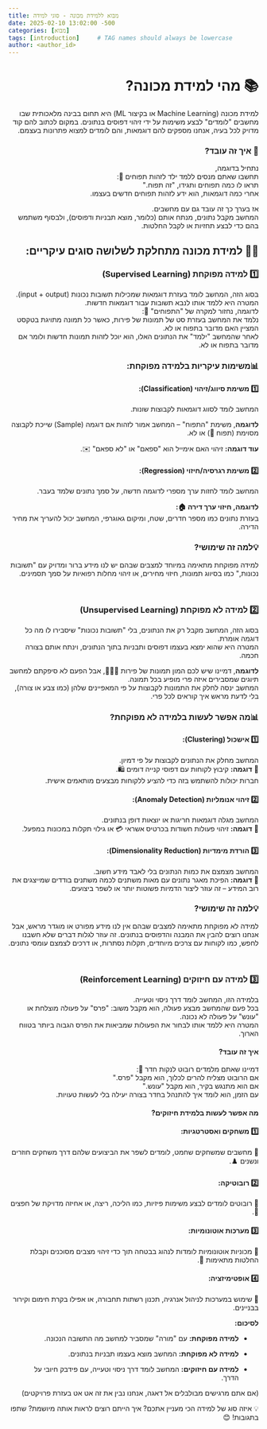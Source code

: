 ```yaml
---
title: מבוא ללמידת מכונה - סוגי למידה
date: 2025-02-10 13:02:00 -500
categories: [מבוא]
tags: [introduction]     # TAG names should always be lowercase
author: <author_id> 
---
```


<div style="direction: rtl; text-align: right;" markdown="1">

# 📚 מהי למידת מכונה? 
למידת מכונה (Machine Learning או בקיצור ML) היא תחום בבינה מלאכותית שבו מחשבים "לומדים" לבצע משימות על ידי זיהוי דפוסים בנתונים.
במקום לכתוב להם קוד מדויק לכל בעיה, אנחנו מספקים להם דוגמאות, והם לומדים למצוא פתרונות בעצמם.

### 🤖 איך זה עובד? 
נתחיל בדוגמה,<br>
תחשבו שאתם מנסים ללמד ילד לזהות תפוחים 🍎: <br>
תראו לו כמה תפוחים ותגידו, "זה תפוח."<br>
אחרי כמה דוגמאות, הוא ידע לזהות תפוחים חדשים בעצמו.<br>

אז בערך כך זה עובד גם עם מחשבים.<br>
המחשב מקבל נתונים, מנתח אותם (כלומר, מוצא תבניות ודפוסים), ולבסוף משתמש בהם כדי לבצע תחזיות או לקבל החלטות.


## 👨‍🏫 למידת מכונה מתחלקת לשלושה סוגים עיקריים:
### 1️⃣ למידה מפוקחת (Supervised Learning)
בסוג הזה, המחשב לומד בעזרת דוגמאות שמכילות תשובות נכונות (input + output).<br>
המטרה היא ללמד אותו לנבא תשובות עבור דוגמאות חדשות.<br>
לדוגמה, נחזור למקרה של "התפוחים" 🍎:<br>
נלמד את המחשב בעזרת סט של תמונות של פירות, כאשר כל תמונה מתויגת בטקסט המציין האם מדובר בתפוח או לא.<br>
לאחר שהמחשב "ילמד" את הנתונים האלו, הוא יוכל לזהות תמונות חדשות ולומר אם מדובר בתפוח או לא.

### **📊משימות עיקריות בלמידה מפוקחת:**

#### 1️⃣ משימת סיווג/זיהוי (Classification):
המחשב לומד לסווג דוגמאות לקבוצות שונות.

**לדוגמה**, משימת "התפוח" – המחשב אמור לזהות אם דוגמה (Sample) שייכת לקבוצה מסוימת (תפוח 🍎) או לא.<br>

**עוד דוגמה:** זיהוי האם אימייל הוא "ספאם" או "לא ספאם" ✉️.<br>

#### 2️⃣ משימת רגרסיה/חיזוי (Regression):
המחשב לומד לחזות ערך מספרי לדוגמה חדשה, על סמך נתונים שלמד בעבר.

**לדוגמה, חיזוי ערך דירה 🏠:**<br>
בעזרת נתונים כמו מספר חדרים, שטח, ומיקום גאוגרפי, המחשב יכול להעריך את מחיר הדירה.

### **💡למה זה שימושי?**
למידה מפוקחת מתאימה במיוחד למצבים שבהם יש לנו מידע ברור ומדויק עם "תשובות נכונות," כמו בסיווג תמונות, חיזוי מחירים, או זיהוי מחלות רפואיות על סמך תסמינים.

<br>

### 2️⃣ למידה לא מפוקחת (Unsupervised Learning)
בסוג הזה, המחשב מקבל רק את הנתונים, בלי "תשובות נכונות" שיסבירו לו מה כל דוגמה אומרת.<br>
המטרה היא שהוא ימצא בעצמו דפוסים ותבניות בתוך הנתונים, וינתח אותם בצורה חכמה.

**לדוגמה**, דמיינו שיש לכם המון תמונות של פירות 🍎🍌🍇, אבל הפעם לא סיפקתם למחשב תיוגים שמסבירים איזה פרי מופיע בכל תמונה.<br>
המחשב ינסה לחלק את התמונות לקבוצות על פי המאפיינים שלהן (כמו צבע או צורה), בלי לדעת מראש איך קוראים לכל פרי.

### **📊מה אפשר לעשות בלמידה לא מפוקחת?**

#### 1️⃣ אישכול (Clustering):<br>
המחשב מחלק את הנתונים לקבוצות על פי דמיון.<br>
📌 **דוגמה:** קיבוץ לקוחות עם דפוסי קנייה דומים 🛍️.<br>
חברות יכולות להשתמש בזה כדי להציע ללקוחות מבצעים מותאמים אישית.

#### 2️⃣ זיהוי אנומליות (Anomaly Detection):<br>
המחשב מגלה דוגמאות חריגות או יוצאות דופן בנתונים.<br>
📌 **דוגמה:** זיהוי פעולות חשודות בכרטיס אשראי 💳 או גילוי תקלות במכונות במפעל.


#### 3️⃣ הורדת מימדיות (Dimensionality Reduction):<br>
המחשב מצמצם את כמות הנתונים בלי לאבד מידע חשוב.<br>
📌 **דוגמה:** הפיכת מאגר נתונים עם מאות משתנים לכמה משתנים בודדים שמייצגים את רוב המידע – זה עוזר ליצור הדמיות פשוטות יותר או לשפר ביצועים.

### **💡למה זה שימושי?**
למידה לא מפוקחת מתאימה למצבים שבהם אין לנו מידע מפורט או מוגדר מראש, אבל אנחנו רוצים להבין את המבנה והדפוסים בנתונים.
זה עוזר לגלות דברים שלא חשבנו לחפש, כמו לקוחות עם צרכים מיוחדים, תקלות נסתרות, או דרכים לצמצם עומסי נתונים.

<br>

### 3️⃣ למידה עם חיזוקים (Reinforcement Learning)
בלמידה הזו, המחשב לומד דרך ניסוי וטעייה.<br>
בכל פעם שהמחשב מבצע פעולה, הוא מקבל משוב: "פרס" על פעולה מוצלחת או "עונש" על פעולה לא נכונה.<br>
המטרה היא ללמד אותו לבחור את הפעולות שמביאות את הפרס הגבוה ביותר בטווח הארוך.

#### איך זה עובד?

דמיינו שאתם מלמדים רובוט לנקות חדר 🧹:<br>
אם הרובוט מצליח להרים לכלוך, הוא מקבל "פרס."<br>
אם הוא מתנגש בקיר, הוא מקבל "עונש."<br>
עם הזמן, הוא לומד איך להתנהל בחדר בצורה יעילה בלי לעשות טעויות.

#### מה אפשר לעשות בלמידת חיזוקים?
#### 1️⃣ משחקים ואסטרטגיות:
📌 מחשבים שמשחקים שחמט, לומדים לשפר את הביצועים שלהם דרך משחקים חוזרים ונשנים ♟️.
#### 2️⃣ רובוטיקה:
📌 רובוטים לומדים לבצע משימות פיזיות, כמו הליכה, ריצה, או אחיזה מדויקת של חפצים 🤖.
#### 3️⃣ מערכות אוטונומיות:
📌 מכוניות אוטונומיות לומדות לנהוג בבטחה תוך כדי זיהוי מצבים מסוכנים וקבלת החלטות מתאימות 🚗.
#### 4️⃣ אופטימיזציה:
📌 שימוש במערכות לניהול אנרגיה, תכנון רשתות תחבורה, או אפילו בקרת חימום וקירור בבניינים.

**לסיכום:**
* **למידה מפוקחת:** עם "מורה" שמסביר למחשב מה התשובה הנכונה.

* **למידה לא מפוקחת:** המחשב מוצא בעצמו תבניות בנתונים.

* **למידה עם חיזוקים:** המחשב לומד דרך ניסוי וטעייה, עם פידבק חיובי על הדרך.


(אם אתם מרגישים מבולבלים אל דאגה, אנחנו נבין את זה אט אט בעזרת פרויקטים)

💡 איזה סוג של למידה הכי מעניין אתכם? איך הייתם רוצים לראות אותה מיושמת? שתפו בתגובות! 😊




</div>
